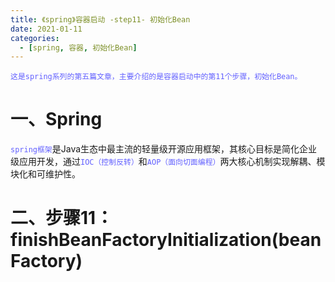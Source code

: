 ```yaml
---
title: 《spring》容器启动 -step11- 初始化Bean
date: 2021-01-11
categories:
  - [spring, 容器, 初始化Bean]
---
```


    这是spring系列的第五篇文章，主要介绍的是容器启动中的第11个步骤，初始化Bean。

<style>
.my-code {
   color: orange;
}
.orange {
   color: rgb(255, 53, 2)
}
.red {
   color: red
}
code {
   color: #6260ff;
}
</style>

# 一、Spring
`spring框架`是Java生态中最主流的轻量级开源应用框架，其核心目标是简化企业级应用开发，通过`IOC（控制反转）`和`AOP（面向切面编程）`两大核心机制实现解耦、模块化和可维护性。

<!-- more -->

# 二、步骤11：finishBeanFactoryInitialization(beanFactory)




